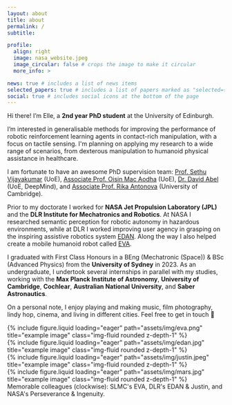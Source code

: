 ```yaml
---
layout: about
title: about
permalink: /
subtitle:

profile:
  align: right
  image: nasa_website.jpeg
  image_circular: false # crops the image to make it circular
  more_info: >

news: true # includes a list of news items
selected_papers: true # includes a list of papers marked as "selected={true}"
social: true # includes social icons at the bottom of the page
---
```


Hi there! I’m Elle, a **2nd year PhD student** at the University of Edinburgh.

I’m interested in generalisable methods for improving the performance of robotic reinforcement learning agents in contact-rich manipulation, with a focus on tactile sensing. I'm planning on applying my research to a wide range of scenarios, from dexterous manipulation to humanoid physical assistance in healthcare.

I am fortunate to have an awesome PhD supervision team: [Prof. Sethu Vijayakumar](https://web.inf.ed.ac.uk/slmc) (UoE), [Associate Prof. Oisin Mac Aodha](https://homepages.inf.ed.ac.uk/omacaod/) (UoE), [Dr. David Abel](https://david-abel.github.io/) (UoE, DeepMind), and [Associate Prof. Rika Antonova](https://contactrika.github.io/) (University of Cambridge).

Prior to my doctorate I worked for **NASA Jet Propulsion Laboratory (JPL)** and the **DLR Institute for Mechatronics and Robotics**. At NASA I researched semantic perception for robotic autonomy in hazardous environments, while at DLR I worked improving user agency in grasping on the  inspiring assistive robotics system [EDAN](https://www.dlr.de/rm/en/desktopdefault.aspx/tabid-11670). Along the way I also helped create a mobile humanoid robot called [EVA](https://youtu.be/nMkcBbofDY0).

I graduated with First Class Honours in a BEng (Mechatronic (Space)) & BSc (Advanced Physics) from the **University of Sydney** in 2023. As an undergraduate, I undertook several internships in parallel with my studies, working with the **Max Planck Institute of Astronomy**, **University of Cambridge**, **Cochlear**, **Australian National University**, and **Saber Astronautics**.

<!-- I would like to see a world where robots very excited by the intersection of robotics and machine learning, and how these fields can advance and benefit humanity in a wide range of settings from space exploration to healthcare.  -->

On a personal note, I enjoy playing and making music, film photography, lindy hop, cinema, and living in different cities. Feel free to get in touch 💌

<div class="row">
    <div class="col-sm mt-3 mt-md-0">
        {% include figure.liquid loading="eager" path="assets/img/eva.png" title="example image" class="img-fluid rounded z-depth-1" %}
    </div>
    <div class="col-sm mt-3 mt-md-0">
        {% include figure.liquid loading="eager" path="assets/img/edan.jpg" title="example image" class="img-fluid rounded z-depth-1" %}
    </div>
</div>
<div class="row">
    <div class="col-sm mt-3 mt-md-0">
        {% include figure.liquid loading="eager" path="assets/img/justin.jpeg" title="example image" class="img-fluid rounded z-depth-1" %}
    </div>
    <div class="col-sm mt-3 mt-md-0">
        {% include figure.liquid loading="eager" path="assets/img/mars.jpg" title="example image" class="img-fluid rounded z-depth-1" %}
    </div>
</div>

<div class="caption">
    Memorable colleagues (clockwise): SLMC's EVA, DLR's EDAN & Justin, and NASA's Perseverance & Ingenuity.
</div>